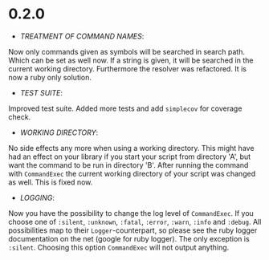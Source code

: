 # 0.2.0

* *TREATMENT OF COMMAND NAMES*: 

Now only commands given as symbols will be searched in search path. Which can
be set as well now. If a string is given, it will be searched in the current
working directory. Furthermore the resolver was refactored. It is now a ruby
only solution.

* *TEST SUITE*:

Improved test suite. Added more tests and add `simplecov` for coverage check.

* *WORKING DIRECTORY*:

No side effects any more when using a working directory. This might have had an
effect on your library if you start your script from directory 'A', but want the 
command to be run in directory 'B'. After running the command with `CommandExec`
the current working directory of your script was changed as well. This is fixed
now.

* *LOGGING*:

Now you have the possibility to change the log level of `CommandExec`. If you
choose one of `:silent`, `:unknown`, `:fatal`, `:error`, `:warn`, `:info` and
`:debug`. All possibilities map to their `Logger`-counterpart, so please see
the ruby logger documentation on the net (google for ruby logger). The only
exception is `:silent`. Choosing this option `CommandExec` will not output
anything.

